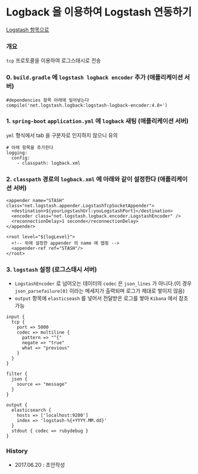 # Logback 을 이용하여 Logstash 연동하기

[Logstash 항목으로](https://github.com/juneyoung/DEV-INFOS/edit/master/ELK/LogStash)

### 개요
`tcp` 프로토콜을 이용하여 로그스태시로 전송

### 0. `build.gradle` 에 `logstash logback encoder` 추가 (애플리케이션 서버)
```
#dependencies 항목 아래에 밀어넣는다
compile('net.logstash.logback:logstash-logback-encoder:4.8+')
```

### 1. `spring-boot` `application.yml` 에 `logback` 새팅 (애플리케이션 서버)
`yml` 형식에서 tab 을 구분자로 인지하지 않으니 유의
```
# 아래 항목을 추가한다
logging:
  config:
    - classpath: logback.xml
```
### 2. `classpath` 경로의 `logback.xml` 에 아래와 같이 설정한다 (애플리케이션 서버)
```
<appender name="STASH" class="net.logstash.appender.LogstashTcpSocketAppender">
  <destination>${yourLogstashUrl:youLogstashPort}</destination>
  <encoder class="net.logstash.logback.encoder.LogstashEncoder" />
  <reconnectionDelay>1 seconde</reconnectionDelay>
</appender>

<root level="${logLevel}">
  <!-- 위에 설정한 appender 의 name 에 맵핑 -->
  <appender-ref ref="STASH"/>
</root>
```
### 3. `logstash` 설정 (로그스태시 서버)
- `LogstashEncoder` 로 넘어오는 데이터의 `codec` 은 `json_lines` 가 아니다.(이 경우 `json_parsefailure[0]` 이라는 메세지가 출력되며 로그가 제대로 쌓이지 않음)
- `output` 항목에 `elasticseash` 를 넣어서 전달받은 로그를 쌓아 `Kibana` 에서 참조 가능
```
input {
  tcp {
    port => 5000
    codec => multiline {
      pattern => "^{"
      negate => "true"
      what => "previous"
    }
  }
}

filter {
  json {
    source => "message"
  }
}

output {
  elasticsearch {
    hosts => ['localhost:9200']
    index => 'logstash-%{+YYYY.MM.dd}'
  }
  stdout { codec => rubydebug }
}
```


### History
- 2017.06.20 : 초안작성
